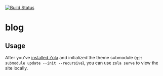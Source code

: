 [![Build Status](https://travis-ci.com/cassaundra/blog.svg?branch=master)](https://travis-ci.com/cassaundra/blog)

# blog

## Usage

After you've [installed Zola](https://www.getzola.org/documentation/getting-started/installation/) and initialized the theme submodule (`git submodule update --init --recursive`), you can use `zola serve` to view the site locally.
